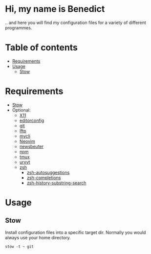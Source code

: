 # Hi, my name is Benedict

.. and here you will find my configuration files for a variety of different programmes.

# Table of contents

- [Requirements](#requirements)
- [Usage](#usage)
  - [Stow](#stow)

# Requirements

- [Stow](https://www.gnu.org/software/stow/)
- Optional:
  - [X11](https://en.wikipedia.org/wiki/X_Window_System)
  - [editorconfig](http://editorconfig.org/)
  - [git](https://git-scm.com/)
  - [lftp](https://lftp.yar.ru/)
  - [mycli](https://www.mycli.net/)
  - [Neovim](https://neovim.io/)
  - [newsbeuter](http://newsbeuter.org/)
  - [npm](https://www.npmjs.com/)
  - [tmux](https://github.com/tmux/tmux/wiki)
  - [urxvt](http://software.schmorp.de/pkg/rxvt-unicode.html)
  - [zsh](http://www.zsh.org/)
    - [zsh-autosuggestions](https://github.com/zsh-users/zsh-autosuggestions)
    - [zsh-completions](https://github.com/zsh-users/zsh-completions)
    - [zsh-history-substring-search](https://github.com/zsh-users/zsh-history-substring-search)

# Usage

## Stow

Install configuration files into a specific target dir. Normally you would always use your
home directory.

```
stow -t ~ git
```
